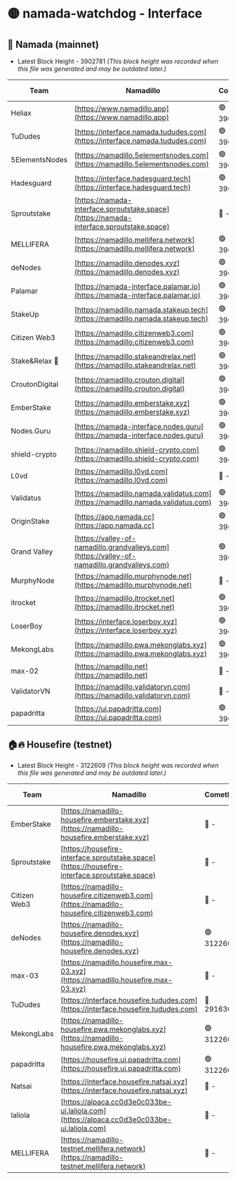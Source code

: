 # 🟡 namada-watchdog - Interface

## 🚀 Namada (mainnet)
- Latest Block Height - 3902781 *(This block height was recorded when this file was generated and may be outdated later.)*

| Team | Namadillo | CometBFT | Indexer | MASP Indexer |
|-|-|-|-|-|
| Heliax | [https://www.namadillo.app](https://www.namadillo.app) | 🟢 3902757 | 🟢 3902757 | 🟡 3902656 |
| TuDudes | [https://interface.namada.tududes.com](https://interface.namada.tududes.com) | 🟢 3902758 | 🟢 3902757 | 🟡 3902656 |
| 5ElementsNodes | [https://namadillo.5elementsnodes.com](https://namadillo.5elementsnodes.com) | 🟢 3902758 | 🟢 3902758 | 🟡 3902656 |
| Hadesguard | [https://interface.hadesguard.tech](https://interface.hadesguard.tech) | 🟢 3902759 | 🟢 3902759 | 🟡 3902656 |
| Sproutstake | [https://namada-interface.sproutstake.space](https://namada-interface.sproutstake.space) | 🔴 - | 🔴 3738134 | 🔴 - |
| MELLIFERA | [https://namadillo.mellifera.network](https://namadillo.mellifera.network) | 🟢 3902762 | 🟢 3902762 | 🔴 3765769 |
| deNodes | [https://namadillo.denodes.xyz](https://namadillo.denodes.xyz) | 🟢 3902763 | 🟢 3902763 | 🟡 3902656 |
| Palamar | [https://namada-interface.palamar.io](https://namada-interface.palamar.io) | 🟢 3902764 | 🟢 3902764 | 🟡 3902656 |
| StakeUp | [https://namadillo.namada.stakeup.tech](https://namadillo.namada.stakeup.tech) | 🟢 3902764 | 🟢 3902764 | 🟡 3902656 |
| Citizen Web3 | [https://namadillo.citizenweb3.com](https://namadillo.citizenweb3.com) | 🟢 3902765 | 🟢 3902765 | 🔴 3765769 |
| Stake&Relax 🦥 | [https://namadillo.stakeandrelax.net](https://namadillo.stakeandrelax.net) | 🟢 3902766 | 🟢 3902766 | 🔴 3765769 |
| CroutonDigital | [https://namadillo.crouton.digital](https://namadillo.crouton.digital) | 🟢 3902767 | 🟢 3902767 | 🟡 3902656 |
| EmberStake | [https://namadillo.emberstake.xyz](https://namadillo.emberstake.xyz) | 🟢 3902767 | 🟢 3902767 | 🟡 3902656 |
| Nodes.Guru | [https://namada-interface.nodes.guru](https://namada-interface.nodes.guru) | 🟢 3902768 | 🟢 3902768 | 🟡 3902656 |
| shield-crypto | [https://namadillo.shield-crypto.com](https://namadillo.shield-crypto.com) | 🟢 3902768 | 🔴 3901721 | 🔴 3863123 |
| L0vd | [https://namadillo.l0vd.com](https://namadillo.l0vd.com) | 🔴 - | 🔴 - | 🔴 - |
| Validatus | [https://namadillo.namada.validatus.com](https://namadillo.namada.validatus.com) | 🟢 3902771 | 🟢 3902771 | 🔴 3819812 |
| OriginStake | [https://app.namada.cc](https://app.namada.cc) | 🟢 3902772 | 🟢 3902772 | 🟡 3902656 |
| Grand Valley | [https://valley-of-namadillo.grandvalleys.com](https://valley-of-namadillo.grandvalleys.com) | 🟢 3902773 | 🟢 3902773 | 🟡 3902656 |
| MurphyNode | [https://namadillo.murphynode.net](https://namadillo.murphynode.net) | 🔴 - | 🔴 - | 🔴 - |
| itrocket | [https://namadillo.itrocket.net](https://namadillo.itrocket.net) | 🟢 3902775 | 🟢 3902775 | 🟡 3902656 |
| LoserBoy | [https://interface.loserboy.xyz](https://interface.loserboy.xyz) | 🟢 3902776 | 🟢 3902776 | 🟡 3902656 |
| MekongLabs | [https://namadillo.pwa.mekonglabs.xyz](https://namadillo.pwa.mekonglabs.xyz) | 🟢 3902776 | 🟢 3902776 | 🟡 3902656 |
| max-02 | [https://namadillo.net](https://namadillo.net) | 🔴 - | 🔴 - | 🔴 - |
| ValidatorVN | [https://namadillo.validatorvn.com](https://namadillo.validatorvn.com) | 🔴 - | 🔴 - | 🔴 - |
| papadritta | [https://ui.papadritta.com](https://ui.papadritta.com) | 🟢 3902781 | 🟢 3902781 | 🟢 3902780 |

## 🏠🔥 Housefire (testnet)
- Latest Block Height - 3122609 *(This block height was recorded when this file was generated and may be outdated later.)*

| Team | Namadillo | CometBFT | Indexer | MASP Indexer |
|-|-|-|-|-|
| EmberStake | [https://namadillo-housefire.emberstake.xyz](https://namadillo-housefire.emberstake.xyz) | 🔴 - | 🔴 - | 🔴 - |
| Sproutstake | [https://housefire-interface.sproutstake.space](https://housefire-interface.sproutstake.space) | 🔴 - | 🔴 - | 🔴 - |
| Citizen Web3 | [https://namadillo-housefire.citizenweb3.com](https://namadillo-housefire.citizenweb3.com) | 🔴 - | 🔴 - | 🔴 - |
| deNodes | [https://namadillo-housefire.denodes.xyz](https://namadillo-housefire.denodes.xyz) | 🟢 3122600 | 🟢 3122599 | 🔴 3065388 |
| max-03 | [https://namadillo.housefire.max-03.xyz](https://namadillo.housefire.max-03.xyz) | 🔴 - | 🔴 - | 🔴 - |
| TuDudes | [https://interface.housefire.tududes.com](https://interface.housefire.tududes.com) | 🔴 2916306 | 🔴 2916306 | 🔴 2916306 |
| MekongLabs | [https://namadillo-housefire.pwa.mekonglabs.xyz](https://namadillo-housefire.pwa.mekonglabs.xyz) | 🟢 3122609 | 🟢 3122609 | 🔴 3065388 |
| papadritta | [https://housefire.ui.papadritta.com](https://housefire.ui.papadritta.com) | 🟢 3122609 | 🟢 3122609 | 🟢 3122609 |
| Natsai | [https://interface.housefire.natsai.xyz](https://interface.housefire.natsai.xyz) | 🔴 - | 🔴 - | 🔴 - |
| laliola | [https://alpaca.cc0d3e0c033be-ui.laliola.com](https://alpaca.cc0d3e0c033be-ui.laliola.com) | 🔴 - | 🔴 - | 🔴 - |
| MELLIFERA | [https://namadillo-testnet.mellifera.network](https://namadillo-testnet.mellifera.network) | 🔴 - | 🔴 2778001 | 🔴 2607259 |

